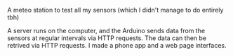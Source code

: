 A meteo station to test all my sensors (which I didn't manage to do entirely tbh)

A server runs on the computer, and the Arduino sends data from the sensors at regular intervals via HTTP requests. The data can then be retrived via HTTP requests.
I made a phone app and a web page interfaces.